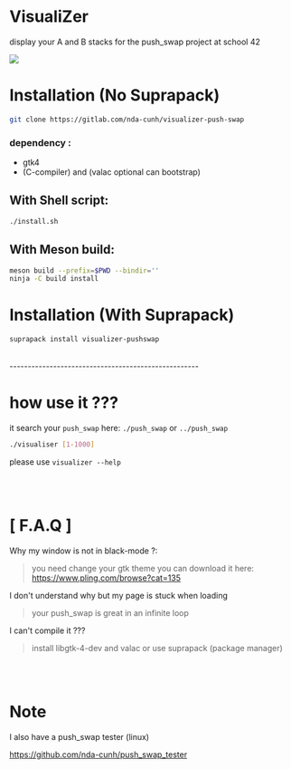 # VisualiZer

display your A and B stacks for the push_swap project at school 42

<img src="push_viz.gif"/>

# Installation  (No Suprapack)

```bash
git clone https://gitlab.com/nda-cunh/visualizer-push-swap
```
### dependency :
- gtk4
- (C-compiler) and (valac optional can bootstrap)


## With Shell script:
```bash
./install.sh
```

## With Meson build:
```bash
meson build --prefix=$PWD --bindir=''
ninja -C build install
```

# Installation  (With Suprapack)

```bash
suprapack install visualizer-pushswap
```

<br>
----------------------------------------------------

# how use it ???

it search your `push_swap` here:  `./push_swap`  or  `../push_swap`

```bash
./visualiser [1-1000]
```

please use `visualizer --help` 

<br>
<br>

# [ F.A.Q ]

Why my window is not in black-mode ?:
> you need change your gtk theme you can download it here: <br>
> https://www.pling.com/browse?cat=135

I don't understand why but my page is stuck when loading
> your push_swap is great in an infinite loop

I can't compile it ???
> install libgtk-4-dev and valac or use suprapack (package manager)



<br>
<br>


# Note
I also have a push_swap tester (linux)

https://github.com/nda-cunh/push_swap_tester
